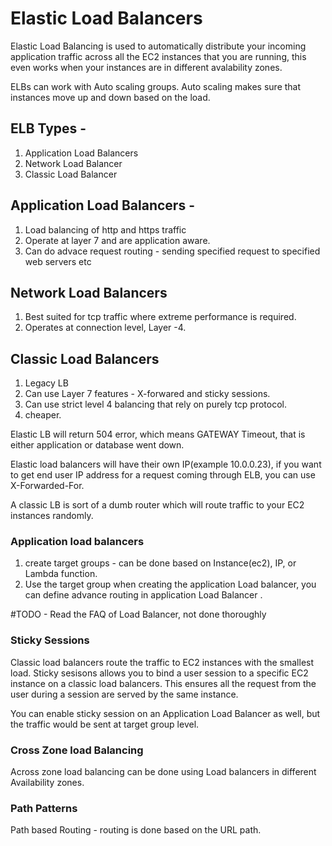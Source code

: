 # Elastic Load Balancers
Elastic Load Balancing is used to automatically distribute your incoming application traffic across all the EC2 instances that you are running, this even works when your instances are in different avalability zones.

ELBs can work with Auto scaling groups. Auto scaling makes sure that instances move up and down based on the load.


## ELB Types -
1. Application Load Balancers
2. Network Load Balancer
3. Classic Load Balancer

## Application Load Balancers -
1. Load balancing of http and https traffic
2. Operate at layer 7 and are application aware.
3. Can do advace request routing - sending specified request to specified web servers etc

## Network Load Balancers

1. Best suited for tcp traffic where extreme performance is required.
2. Operates at connection level, Layer -4.

## Classic Load Balancers
1. Legacy LB
2. Can use Layer 7 features - X-forwared and sticky sessions.
3. Can use strict level 4 balancing that rely on purely tcp protocol.
4. cheaper.

Elastic LB  will return 504 error, which means GATEWAY Timeout, that is either application or database went down.

Elastic load balancers will have their own IP(example 10.0.0.23), if you want to get end user IP address for a request coming through ELB,
you can use X-Forwarded-For.


A classic LB is sort of a dumb router which will route traffic to your EC2 instances randomly.

### Application load balancers
1. create target groups - can be done based on Instance(ec2), IP, or Lambda function.
2. Use the target group when creating the application Load balancer, you can define advance routing in application Load Balancer .

#TODO - Read the FAQ of Load Balancer, not done thoroughly


### Sticky Sessions
Classic load balancers route the traffic to EC2 instances with the smallest load.
Sticky sesisons allows you to bind a user session to a specific EC2 instance on a classic load balancers. This ensures all the request from the user during a session are served by the same instance.

You can enable sticky session on an Application Load Balancer as well, but the traffic would be sent at target group level.


### Cross Zone load Balancing
Across zone load balancing can be done using Load balancers in different Availability zones.

### Path Patterns

Path based Routing - routing is done based on the URL path.






